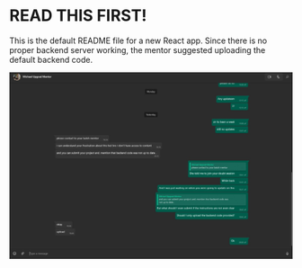 # READ THIS FIRST!

This is the default README file for a new React app. Since there is no proper backend server working, the mentor suggested uploading the default backend code.

<img alt="Proof" src="./image/proof.jpg">
